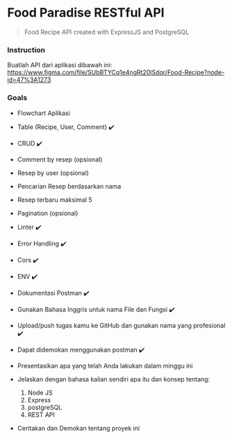 # Food Paradise RESTful API
> Food Recipe API created with ExpressJS and PostgreSQL

### Instruction
Buatlah API dari aplikasi dibawah ini: 
https://www.figma.com/file/SUbBTYCq1e4ngRt20lSdqr/Food-Recipe?node-id=47%3A1273

### Goals
- Flowchart Aplikasi
- Table (Recipe, User, Comment) ✔️
- CRUD ✔️
- Comment by resep (opsional)
- Resep by user (opsional)
- Pencarian Resep berdasarkan nama 
- Resep terbaru maksimal 5 
- Pagination (opsional)
- Linter ✔️
- Error Handling ✔️
- Cors ✔️
- ENV ✔️
- Dokumentasi Postman ✔️
- Gunakan Bahasa Inggris untuk nama File dan Fungsi ✔️
- Upload/push tugas kamu ke GitHub dan gunakan nama yang profesional ✔️
- Dapat didemokan menggunakan postman ✔️
- Presentasikan apa yang telah Anda lakukan dalam minggu ini
- Jelaskan dengan bahasa kalian sendiri apa itu dan konsep tentang:

   1. Node JS
   2. Express
   3. postgreSQL
   4. REST API

- Ceritakan dan Demokan tentang proyek ini